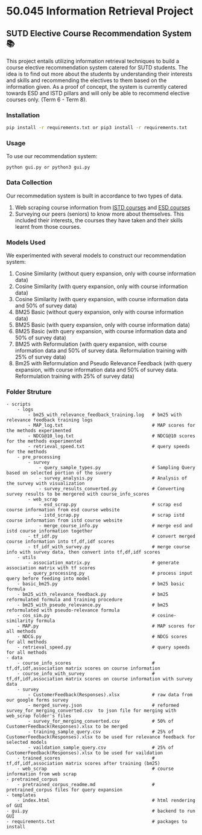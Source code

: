 # 50.045 Information Retrieval Project 
## SUTD Elective Course Recommendation System :books:
This project entails utilizing information retrieval techniques to build a course elective recommendation system catered for SUTD students. The idea is to find out more about the students by understanding their interests and skills and recommending the electives to them based on the information given. As a proof of concept, the system is currently catered towards ESD and ISTD pillars and will only be able to recommend elective courses only. (Term 6 - Term 8). 

### Installation
```bash
pip install -r requirements.txt or pip3 install -r requirements.txt
```

### Usage
To use our recommendation system:
```
python gui.py or python3 gui.py
```
### Data Collection
Our recommedation system is built in accordance to two types of data. 
1. Web scraping course information from [ISTD courses](https://istd.sutd.edu.sg/education/undergraduate/course-catalogue/) and [ESD courses](https://esd.sutd.edu.sg/academics/undergraduate-programme/courses/)
2. Surveying our peers (seniors) to know more about themselves. This included their interests, the courses they have taken and their skills learnt from those courses.

### Models Used
We experimented with several models to construct our recommendation system:
1. Cosine Similarity  (without query expansion, only with course information data)
2. Cosine Similarity  (with query expansion, only with course information data)
3. Cosine Similarity  (with query expansion, with course information data and 50% of survey data)
4. BM25 Basic  (without query expansion, only with course information data)
5. BM25 Basic  (with query expansion, only with course information data)
6. BM25 Basic  (with query expansion, with course information data and 50% of survey data)
7. BM25 with Reformulation  (with query expansion, with course information data and 50% of survey data. Reformulation training with 25% of survey data)
8. Bm25 with Reformulation and Pseudo Relevance Feedback (with query expansion, with course information data and 50% of survey data. Reformulation training with 25% of survey data)

### Folder Struture
```
- scripts                                       
    - logs
        - bm25_with_relevance_feedback_training.log   # bm25 with relevance feedback training logs
        - MAP_log.txt                                 # MAP scores for the methods experimented
        - NDCG@10_log.txt                             # NDCG@10 scores for the methods experimented
        - retrieval_speed.txt                         # query speeds for the methods 
    - pre_processing
        - survey
            - query_sample_types.py                   # Sampling Query based on selected portion of the suvery
            - survey_analysis.py                      # Analysis of the survey with visualization
            - survey_results_converted.py             # Converting survey results to be mergered with course_info_scores
        - web_scrap
            - esd_scrap.py                            # scrap esd course information from esd course website
            - istd_scrap.py                           # scrap istd course information from istd course website
            - merge_course_info.py                    # merge esd and istd course information together 
        - tf_idf.py                                   # convert merged course information into tf,df,idf scores
        - tf_idf_with_survey.py                       # merge course info with survey data, then convert into tf,df,idf scores
    - utils
        - association_matrix.py                       # generate association matrix with tf scores
        - query_processing.py                         # process input query before feeding into model
    - basic_bm25.py                                   # bm25 basic formula
    - bm25_with_relevance_feedback.py                 # bm25 reformulated formula and training procedure
    - bm25_with_pseudo_relevance.py                   # bm25 reformulated with pseudo-relevance formula
    - cos_sim.py                                      # cosine-similarity formula
    - MAP.py                                          # MAP scores for all methods
    - NDCG.py                                         # NDCG scores for all methods
    - retrieval_speed.py                              # query speeds for all methods
- data
    - course_info_scores                              # tf,df,idf,association matrix scores on course information
    - course_info_with_survey                         # tf,df,idf,association matrix scores on course information with survey data
    - survey
        - CustomerFeedback(Responses).xlsx            # raw data from our google forms survey
        - merged_survey.json                          # reformed survey_for_merging_converted.csv  to json file for merging with web_scrap folder's files
        - survey_for_merging_converted.csv            # 50% of CustomerFeedback(Responses).xlsx to be merged
        - training_sample_query.csv                   # 25% of CustomerFeedback(Responses).xlsx to be used for relevance feedback for selected models
        - vaildation_sample_query.csv                 # 25% of CustomerFeedback(Responses).xlsx to be used for vaildation
    - trained_scores                                  # tf,df,idf,association matrix scores after training (bm25)
    - web_scrap                                       # course information from web scrap
- pretrained_corpus
    - pretrained_corpus_readme.md                     # pretrained_corpus files for query expansion                                                                  
- templates
    - index.html                                      # html rendering of GUI
- gui.py                                              # backend to run GUI
- requirements.txt                                    # packages to install
```
